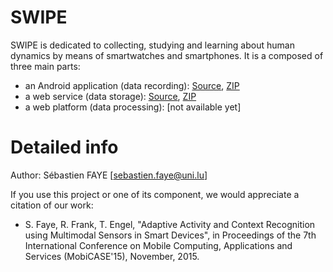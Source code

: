 # SWIPE

SWIPE is dedicated to collecting, studying and learning about human dynamics by means of smartwatches and smartphones. It is a composed of three main parts: 

* an Android application (data recording): [Source](https://github.com/sfaye/SWIPE/tree/android-app), [ZIP](https://github.com/sfaye/SWIPE/archive/android-app.zip)
* a web service (data storage): [Source](https://github.com/sfaye/SWIPE/tree/web-service), [ZIP](https://github.com/sfaye/SWIPE/archive/web-service.zip)
* a web platform (data processing): [not available yet]


# Detailed info

Author: Sébastien FAYE [sebastien.faye@uni.lu]

If you use this project or one of its component, we would appreciate a citation of our work:

* S. Faye, R. Frank, T. Engel,  "Adaptive Activity and Context Recognition using Multimodal Sensors in Smart Devices", in Proceedings of the 7th International Conference on Mobile Computing, Applications and Services (MobiCASE'15), November, 2015.



